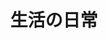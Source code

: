 ---
title: 生活の日常
nav: false
comment: true
aside: false
medium_zoom: true
layout : gallery
photos :
  - src: '/albums/life/IMG_20240504_102148.jpg'
    caption: ""
    desc: ""

  - src: '/albums/life/IMG_20240505_005807.jpg'
    caption: ""
    desc: ""

  - src: '/albums/life/IMG_20240615_151833.jpg'
    caption: ""
    desc: ""
    

  - src: '/albums/life/IMG_20240615_220852.jpg'
    caption: ""
    desc: ""
 
  - src: '/albums/life/IMG_20240616_152835.jpg'
    caption: ""
    desc: ""

  - src: '/albums/life/IMG_20240803_193255.jpg'
    caption: ""
    desc: ""

  - src: '/albums/life/IMG_20241104_121640.jpg'
    caption: ""
    desc: ""

  - src: '/albums/life/IMG_20241105_183003.jpg'
    caption: ""
    desc: ""    
---